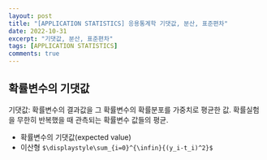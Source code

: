 ```yaml
---
layout: post
title: "[APPLICATION STATISTICS] 응용통계학 기댓값, 분산, 표준편차"
date: 2022-10-31
excerpt: "기댓값, 분산, 표준편차"
tags: [APPLICATION STATISTICS]
comments: true
---
```


## 확률변수의 기댓값
기댓값: 확률변수의 결과값을 그 확률변수의 확률분포를 가중치로 평균한 값. 확률실험을 무한히 반복했을 때 관측되는 확률변수 값들의 평균.
* 확률변수의 기댓값(expected value)
* 이산형 `$\displaystyle\sum_{i=0}^{\infin}{(y_i-t_i)^2}$`